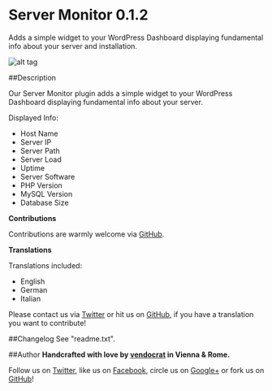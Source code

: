 Server Monitor 0.1.2
====================

Adds a simple widget to your WordPress Dashboard displaying fundamental info about your server and installation.

![alt tag](https://github.com/vendocrat/vendocrat-server-monitor/blob/master/screenshot-1.png)

##Description

Our Server Monitor plugin adds a simple widget to your WordPress Dashboard displaying fundamental info about your server.

Displayed Info:

*   Host Name
*   Server IP
*   Server Path
*   Server Load
*   Uptime
*   Server Software
*   PHP Version
*   MySQL Version
*   Database Size

**Contributions**

Contributions are warmly welcome via [GitHub](https://github.com/vendocrat/).

**Translations**

Translations included:

*   English
*   German
*   Italian

Please contact us via [Twitter](https://twitter.com/vendocrat) or hit us on [GitHub](https://github.com/vendocrat/), if you have a translation you want to contribute!

##Changelog
See "readme.txt".

##Author
**Handcrafted with love by [vendocrat](http://vendocr.at/) in Vienna &amp; Rome.**

Follow us on [Twitter](https://twitter.com/vendocrat), like us on [Facebook](https://www.facebook.com/vendocrat), circle us on [Google+](https://plus.google.com/+vendocrat) or fork us on [GitHub](https://github.com/vendocrat)!